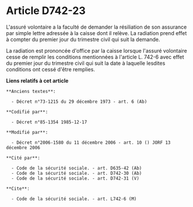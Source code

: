# Article D742-23

L'assuré volontaire a la faculté de demander la résiliation de son assurance par simple lettre adressée à la caisse dont il
relève. La radiation prend effet à compter du premier jour du trimestre civil qui suit la demande.

La radiation est prononcée d'office par la caisse lorsque l'assuré volontaire cesse de remplir les conditions mentionnées à
l'article L. 742-6 avec effet du premier jour du trimestre civil qui suit la date à laquelle lesdites conditions ont cessé
d'être remplies.

**Liens relatifs à cet article**

	**Anciens textes**:

	  - Décret n°73-1215 du 29 décembre 1973 - art. 6 (Ab)

	**Codifié par**:

	  - Décret n°85-1354 1985-12-17

	**Modifié par**:

	  - Décret n°2006-1580 du 11 décembre 2006 - art. 10 () JORF 13 décembre 2006

	**Cité par**:

	  - Code de la sécurité sociale. - art. D635-42 (Ab)
	  - Code de la sécurité sociale. - art. D742-30 (Ab)
	  - Code de la sécurité sociale. - art. D742-31 (V)

	**Cite**:

	  - Code de la sécurité sociale. - art. L742-6 (M)
